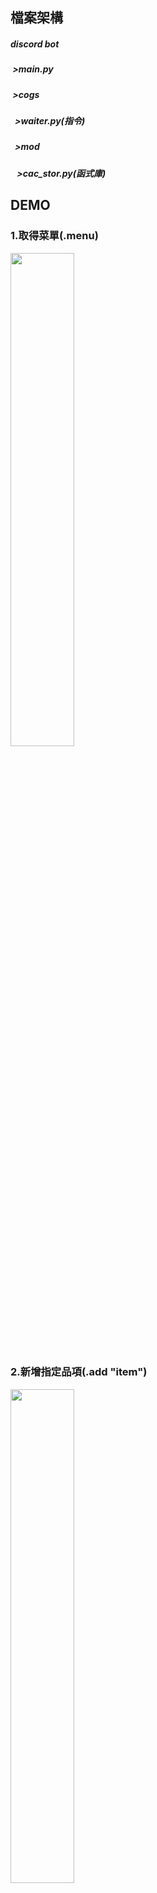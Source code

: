 ## 檔案架構
##### discord bot
##### &nbsp;>main.py
##### &nbsp;>cogs
##### &ensp;>waiter.py(指令)
##### &ensp;>mod
##### &nbsp;&ensp;>cac_stor.py(函式庫)

## DEMO
### 1.取得菜單(.menu)
<img src="https://github.com/wlog106/waiter_bot/assets/163823967/8c166d0c-58b4-4381-bfe6-8cf7a39a7fe2" width=45%>

### 2.新增指定品項(.add "item")
<img src="https://github.com/wlog106/waiter_bot/assets/163823967/ac841c17-e07e-46b8-a2c8-1bfb554a2e10" width=45%>

### 3.刪除指定品項(.delete "item")
<img src="https://github.com/wlog106/waiter_bot/assets/163823967/22a9dd43-8485-44e5-acb3-d6bd61481983" width=45%>

### 4.計算所有已訂購品項總金額(.total)
<img src="https://github.com/wlog106/waiter_bot/assets/163823967/3d9aa39b-e829-4195-bbfb-97a88fbf4213" width=45%>

### 5.輸出指定品項數量及價錢(.amount "item")
<img src="https://github.com/wlog106/waiter_bot/assets/163823967/f5bb7c26-3349-46de-b6c7-404071ff518f" width=45%>

### 6.羅列所有已訂購品項數量及價錢(.list)
<img src="https://github.com/wlog106/waiter_bot/assets/163823967/816b59ea-eeb5-4b72-a06f-b9d15b915a72" width=45%>

### 7.重置所有訂單(.reset)
<img src="https://github.com/wlog106/waiter_bot/assets/163823967/8a9d8ae6-9184-49e8-a0ea-ef44cb23bf9e" width=45%>
